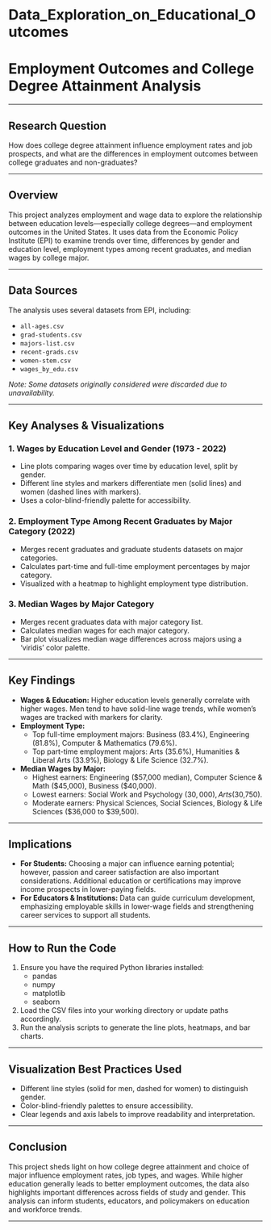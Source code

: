 # Data_Exploration_on_Educational_Outcomes

# Employment Outcomes and College Degree Attainment Analysis

---

## Research Question  
How does college degree attainment influence employment rates and job prospects, and what are the differences in employment outcomes between college graduates and non-graduates?

---

## Overview  
This project analyzes employment and wage data to explore the relationship between education levels—especially college degrees—and employment outcomes in the United States. It uses data from the Economic Policy Institute (EPI) to examine trends over time, differences by gender and education level, employment types among recent graduates, and median wages by college major.

---

## Data Sources  
The analysis uses several datasets from EPI, including:  
- `all-ages.csv`  
- `grad-students.csv`  
- `majors-list.csv`  
- `recent-grads.csv`  
- `women-stem.csv`  
- `wages_by_edu.csv`  

*Note: Some datasets originally considered were discarded due to unavailability.*

---

## Key Analyses & Visualizations  

### 1. Wages by Education Level and Gender (1973 - 2022)  
- Line plots comparing wages over time by education level, split by gender.  
- Different line styles and markers differentiate men (solid lines) and women (dashed lines with markers).  
- Uses a color-blind-friendly palette for accessibility.

### 2. Employment Type Among Recent Graduates by Major Category (2022)  
- Merges recent graduates and graduate students datasets on major categories.  
- Calculates part-time and full-time employment percentages by major category.  
- Visualized with a heatmap to highlight employment type distribution.

### 3. Median Wages by Major Category  
- Merges recent graduates data with major category list.  
- Calculates median wages for each major category.  
- Bar plot visualizes median wage differences across majors using a ‘viridis’ color palette.

---

## Key Findings  

- **Wages & Education:** Higher education levels generally correlate with higher wages. Men tend to have solid-line wage trends, while women’s wages are tracked with markers for clarity.  
- **Employment Type:**  
  - Top full-time employment majors: Business (83.4%), Engineering (81.8%), Computer & Mathematics (79.6%).  
  - Top part-time employment majors: Arts (35.6%), Humanities & Liberal Arts (33.9%), Biology & Life Science (32.7%).  
- **Median Wages by Major:**  
  - Highest earners: Engineering ($57,000 median), Computer Science & Math ($45,000), Business ($40,000).  
  - Lowest earners: Social Work and Psychology ($30,000), Arts ($30,750).  
  - Moderate earners: Physical Sciences, Social Sciences, Biology & Life Sciences ($36,000 to $39,500).  

---

## Implications  

- **For Students:** Choosing a major can influence earning potential; however, passion and career satisfaction are also important considerations. Additional education or certifications may improve income prospects in lower-paying fields.  
- **For Educators & Institutions:** Data can guide curriculum development, emphasizing employable skills in lower-wage fields and strengthening career services to support all students.

---

## How to Run the Code  

1. Ensure you have the required Python libraries installed:  
   - pandas  
   - numpy  
   - matplotlib  
   - seaborn  
2. Load the CSV files into your working directory or update paths accordingly.  
3. Run the analysis scripts to generate the line plots, heatmaps, and bar charts.

---

## Visualization Best Practices Used  
- Different line styles (solid for men, dashed for women) to distinguish gender.  
- Color-blind-friendly palettes to ensure accessibility.  
- Clear legends and axis labels to improve readability and interpretation.  

---

## Conclusion  
This project sheds light on how college degree attainment and choice of major influence employment rates, job types, and wages. While higher education generally leads to better employment outcomes, the data also highlights important differences across fields of study and gender. This analysis can inform students, educators, and policymakers on education and workforce trends.

---
